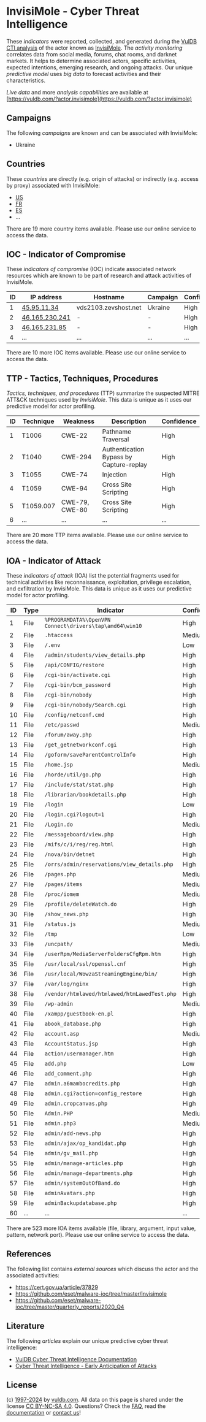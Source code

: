 # InvisiMole - Cyber Threat Intelligence

These _indicators_ were reported, collected, and generated during the [VulDB CTI analysis](https://vuldb.com/?kb.cti) of the actor known as [InvisiMole](https://vuldb.com/?actor.invisimole). The _activity monitoring_ correlates data from social media, forums, chat rooms, and darknet markets. It helps to determine associated actors, specific activities, expected intentions, emerging research, and ongoing attacks. Our unique _predictive model_ uses _big data_ to forecast activities and their characteristics.

_Live data_ and more _analysis capabilities_ are available at [https://vuldb.com/?actor.invisimole](https://vuldb.com/?actor.invisimole)

## Campaigns

The following _campaigns_ are known and can be associated with InvisiMole:

* Ukraine

## Countries

These _countries_ are directly (e.g. origin of attacks) or indirectly (e.g. access by proxy) associated with InvisiMole:

* [US](https://vuldb.com/?country.us)
* [FR](https://vuldb.com/?country.fr)
* [ES](https://vuldb.com/?country.es)
* ...

There are 19 more country items available. Please use our online service to access the data.

## IOC - Indicator of Compromise

These _indicators of compromise_ (IOC) indicate associated network resources which are known to be part of research and attack activities of InvisiMole.

ID | IP address | Hostname | Campaign | Confidence
-- | ---------- | -------- | -------- | ----------
1 | [45.95.11.34](https://vuldb.com/?ip.45.95.11.34) | vds2103.zevshost.net | Ukraine | High
2 | [46.165.230.241](https://vuldb.com/?ip.46.165.230.241) | - | - | High
3 | [46.165.231.85](https://vuldb.com/?ip.46.165.231.85) | - | - | High
4 | ... | ... | ... | ...

There are 10 more IOC items available. Please use our online service to access the data.

## TTP - Tactics, Techniques, Procedures

_Tactics, techniques, and procedures_ (TTP) summarize the suspected MITRE ATT&CK techniques used by _InvisiMole_. This data is unique as it uses our predictive model for actor profiling.

ID | Technique | Weakness | Description | Confidence
-- | --------- | -------- | ----------- | ----------
1 | T1006 | CWE-22 | Pathname Traversal | High
2 | T1040 | CWE-294 | Authentication Bypass by Capture-replay | High
3 | T1055 | CWE-74 | Injection | High
4 | T1059 | CWE-94 | Cross Site Scripting | High
5 | T1059.007 | CWE-79, CWE-80 | Cross Site Scripting | High
6 | ... | ... | ... | ...

There are 20 more TTP items available. Please use our online service to access the data.

## IOA - Indicator of Attack

These _indicators of attack_ (IOA) list the potential fragments used for technical activities like reconnaissance, exploitation, privilege escalation, and exfiltration by InvisiMole. This data is unique as it uses our predictive model for actor profiling.

ID | Type | Indicator | Confidence
-- | ---- | --------- | ----------
1 | File | `%PROGRAMDATA%\OpenVPN Connect\drivers\tap\amd64\win10` | High
2 | File | `.htaccess` | Medium
3 | File | `/.env` | Low
4 | File | `/admin/students/view_details.php` | High
5 | File | `/api/CONFIG/restore` | High
6 | File | `/cgi-bin/activate.cgi` | High
7 | File | `/cgi-bin/bcm_password` | High
8 | File | `/cgi-bin/nobody` | High
9 | File | `/cgi-bin/nobody/Search.cgi` | High
10 | File | `/config/netconf.cmd` | High
11 | File | `/etc/passwd` | Medium
12 | File | `/forum/away.php` | High
13 | File | `/get_getnetworkconf.cgi` | High
14 | File | `/goform/saveParentControlInfo` | High
15 | File | `/home.jsp` | Medium
16 | File | `/horde/util/go.php` | High
17 | File | `/include/stat/stat.php` | High
18 | File | `/librarian/bookdetails.php` | High
19 | File | `/login` | Low
20 | File | `/login.cgi?logout=1` | High
21 | File | `/Login.do` | Medium
22 | File | `/messageboard/view.php` | High
23 | File | `/mifs/c/i/reg/reg.html` | High
24 | File | `/nova/bin/detnet` | High
25 | File | `/orrs/admin/reservations/view_details.php` | High
26 | File | `/pages.php` | Medium
27 | File | `/pages/items` | Medium
28 | File | `/proc/iomem` | Medium
29 | File | `/profile/deleteWatch.do` | High
30 | File | `/show_news.php` | High
31 | File | `/status.js` | Medium
32 | File | `/tmp` | Low
33 | File | `/uncpath/` | Medium
34 | File | `/userRpm/MediaServerFoldersCfgRpm.htm` | High
35 | File | `/usr/local/ssl/openssl.cnf` | High
36 | File | `/usr/local/WowzaStreamingEngine/bin/` | High
37 | File | `/var/log/nginx` | High
38 | File | `/vendor/htmlawed/htmlawed/htmLawedTest.php` | High
39 | File | `/wp-admin` | Medium
40 | File | `/xampp/guestbook-en.pl` | High
41 | File | `abook_database.php` | High
42 | File | `account.asp` | Medium
43 | File | `AccountStatus.jsp` | High
44 | File | `action/usermanager.htm` | High
45 | File | `add.php` | Low
46 | File | `add_comment.php` | High
47 | File | `admin.a6mambocredits.php` | High
48 | File | `admin.cgi?action=config_restore` | High
49 | File | `admin.cropcanvas.php` | High
50 | File | `Admin.PHP` | Medium
51 | File | `admin.php3` | Medium
52 | File | `admin/add-news.php` | High
53 | File | `admin/ajax/op_kandidat.php` | High
54 | File | `admin/gv_mail.php` | High
55 | File | `admin/manage-articles.php` | High
56 | File | `admin/manage-departments.php` | High
57 | File | `admin/systemOutOfBand.do` | High
58 | File | `adminAvatars.php` | High
59 | File | `adminBackupdatabase.php` | High
60 | ... | ... | ...

There are 523 more IOA items available (file, library, argument, input value, pattern, network port). Please use our online service to access the data.

## References

The following list contains _external sources_ which discuss the actor and the associated activities:

* https://cert.gov.ua/article/37829
* https://github.com/eset/malware-ioc/tree/master/invisimole
* https://github.com/eset/malware-ioc/tree/master/quarterly_reports/2020_Q4

## Literature

The following _articles_ explain our unique predictive cyber threat intelligence:

* [VulDB Cyber Threat Intelligence Documentation](https://vuldb.com/?kb.cti)
* [Cyber Threat Intelligence - Early Anticipation of Attacks](https://www.scip.ch/en/?labs.20201022)

## License

(c) [1997-2024](https://vuldb.com/?kb.changelog) by [vuldb.com](https://vuldb.com/?kb.about). All data on this page is shared under the license [CC BY-NC-SA 4.0](https://creativecommons.org/licenses/by-nc-sa/4.0/). Questions? Check the [FAQ](https://vuldb.com/?kb.faq), read the [documentation](https://vuldb.com/?kb) or [contact us](https://vuldb.com/?contact)!
